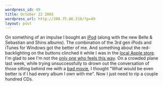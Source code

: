 ```yaml
--- 
wordpress_id: 49
title: October 22 2003
wordpress_url: http://208.75.86.216/?p=49
layout: post
---
```

On something of an impulse I bought an <a href="http://www.apple.com/ipod">iPod</a> (along with the new Belle & Sebastian and Shins albums). The combination of the 3rd gen iPods and iTunes for Windows got the better of me. And something about the red-backlighting on the buttons clinched it while I was in the <a href="http://www.apple.com/retail/cambridgeside/">local Apple store</a>. I'm glad to see I'm not the <a href="http://www.penny-arcade.com/view.php3?date=2003-10-20&res=l">only one who feels this way</a>. On a crowded plane last week, while trying unsuccessfully to drown out the conversation of those sitting behind me with a <a href="http://www.imdb.com/title/tt0317740/">bad movie</a>, I thought "What would be even better is if I had every album I own with me". Now I just need to rip a couple hundred CDs.
